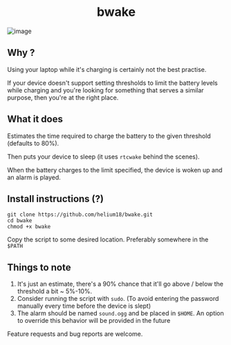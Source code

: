 <h1 align="center">bwake</h1>

![image](https://user-images.githubusercontent.com/86223025/164252138-fa2b0c67-a185-4961-abec-7a428497b2f9.png)

## Why ?
Using your laptop while it's charging is certainly not the best practise.

If your device doesn't support setting thresholds to limit the battery levels while charging and you're looking for something that serves a similar purpose, then you're at the right place.

## What it does
Estimates the time required to charge the battery to the given threshold (defaults to 80%). 

Then puts your device to sleep (it uses `rtcwake` behind the scenes). 

When the battery charges to the limit specified, the device is woken up and an alarm is played.

## Install instructions (?)
```
git clone https://github.com/helium18/bwake.git
cd bwake
chmod +x bwake
```

Copy the script to some desired location. Preferably somewhere in the `$PATH`

## Things to note
1. It's just an estimate, there's a 90% chance that it'll go above / below the threshold a bit ~ 5%-10%.
2. Consider running the script with `sudo`. (To avoid entering the password manually every time before the device is slept)
3. The alarm should be named `sound.ogg` and be placed in `$HOME`. An option to override this behavior will be provided in the future 

Feature requests and bug reports are welcome. 
